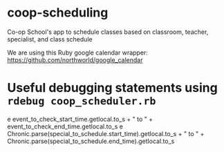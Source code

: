 # coop-scheduling
Co-op School's app to schedule classes based on classroom, teacher, specialist, and class schedule

We are using this Ruby google calendar wrapper: https://github.com/northworld/google_calendar

# Useful debugging statements using `rdebug coop_scheduler.rb`

e event_to_check_start_time.getlocal.to_s + " to " + event_to_check_end_time.getlocal.to_s
e Chronic.parse(special_to_schedule.start_time).getlocal.to_s + " to " + Chronic.parse(special_to_schedule.end_time).getlocal.to_s

